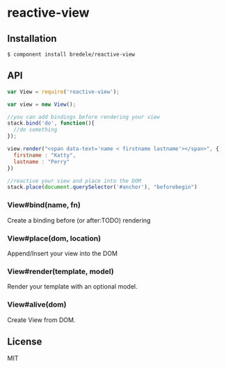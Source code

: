 
# reactive-view

  

## Installation

    $ component install bredele/reactive-view

## API

```js
var View = require('reactive-view');

var view = new View();

//you can add bindings before rendering your view
stack.bind('do', function(){
  //do something
});

view.render("<span data-text='name < firstname lastname'></span>", {
  firstname : "Katty",
  lastname : "Perry"
})

//reactive your view and place into the DOM
stack.place(document.querySelector('#anchor'), "beforebegin")
```


### View#bind(name, fn)

  Create a binding before (or after:TODO) rendering

### View#place(dom, location)

  Append/Insert your view into the DOM

### View#render(template, model)

  Render your template with an optional model.

### View#alive(dom)

  Create View from DOM.

## License

  MIT
